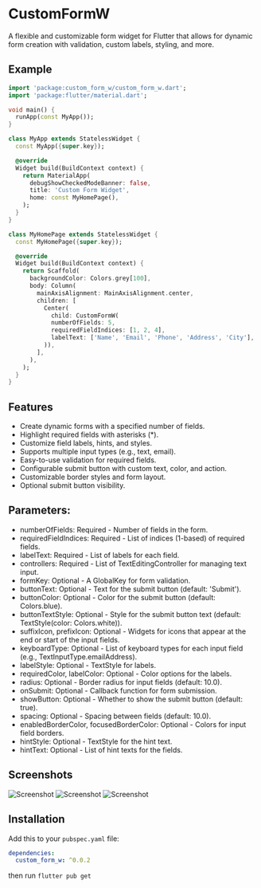 # CustomFormW

A flexible and customizable form widget for Flutter that allows for dynamic form creation with validation, custom labels, styling, and more.
## Example
```dart
import 'package:custom_form_w/custom_form_w.dart';
import 'package:flutter/material.dart';

void main() {
  runApp(const MyApp());
}

class MyApp extends StatelessWidget {
  const MyApp({super.key});

  @override
  Widget build(BuildContext context) {
    return MaterialApp(
      debugShowCheckedModeBanner: false,
      title: 'Custom Form Widget',
      home: const MyHomePage(),
    );
  }
}

class MyHomePage extends StatelessWidget {
  const MyHomePage({super.key});

  @override
  Widget build(BuildContext context) {
    return Scaffold(
      backgroundColor: Colors.grey[100],
      body: Column(
        mainAxisAlignment: MainAxisAlignment.center,
        children: [
          Center(
            child: CustomFormW(
            numberOfFields: 5,
            requiredFieldIndices: [1, 2, 4],
            labelText: ['Name', 'Email', 'Phone', 'Address', 'City'],
          )),
        ],
      ),
    );
  }
}
```
## Features
- Create dynamic forms with a specified number of fields.
- Highlight required fields with asterisks (*).
- Customize field labels, hints, and styles.
- Supports multiple input types (e.g., text, email).
- Easy-to-use validation for required fields.
- Configurable submit button with custom text, color, and action.
- Customizable border styles and form layout.
- Optional submit button visibility.
## Parameters:
- numberOfFields: Required - Number of fields in the form.    
- requiredFieldIndices: Required - List of indices (1-based) of required fields.
- labelText: Required - List of labels for each field.
- controllers: Required - List of TextEditingController for managing text input.
- formKey: Optional - A GlobalKey<FormState> for form validation.
- buttonText: Optional - Text for the submit button (default: 'Submit').
- buttonColor: Optional - Color for the submit button (default: Colors.blue).
- buttonTextStyle: Optional - Style for the submit button text (default: TextStyle(color: Colors.white)).
- suffixIcon, prefixIcon: Optional - Widgets for icons that appear at the end or start of the input fields.
- keyboardType: Optional - List of keyboard types for each input field (e.g., TextInputType.emailAddress).
- labelStyle: Optional - TextStyle for labels.
- requiredColor, labelColor: Optional - Color options for the labels.
- radius: Optional - Border radius for input fields (default: 10.0).
- onSubmit: Optional - Callback function for form submission.
- showButton: Optional - Whether to show the submit button (default: true).
- spacing: Optional - Spacing between fields (default: 10.0).
- enabledBorderColor, focusedBorderColor: Optional - Colors for input field borders.
- hintStyle: Optional - TextStyle for the hint text.
- hintText: Optional - List of hint texts for the fields.
## Screenshots
![Screenshot](https://github.com/wogoodwael/custom_form_w/blob/main/image_one.jpeg)
![Screenshot](https://github.com/wogoodwael/custom_form_w/blob/main/image_two.jpeg)
![Screenshot](https://github.com/wogoodwael/custom_form_w/blob/main/image_three.jpeg)
## Installation

Add this to your `pubspec.yaml` file:

```yaml
dependencies:
  custom_form_w: ^0.0.2
```

then run `flutter pub get`
